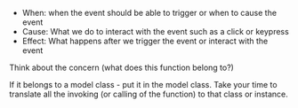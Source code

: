 - When: when the event should be able to trigger or when to cause the event
- Cause: What we do to interact with the event such as a click or keypress
- Effect: What happens after we trigger the event or interact with the event


Think about the concern (what does this function belong to?)

If it belongs to a model class - put it in the model class. Take your time to translate all the invoking (or calling of the function) to that class or instance.